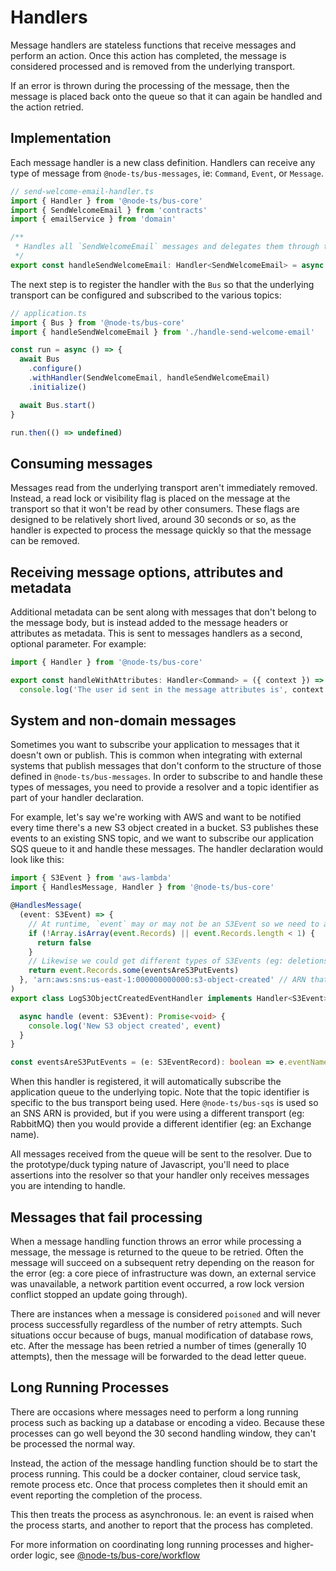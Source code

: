 # Handlers

Message handlers are stateless functions that receive messages and perform an action. Once this action has completed, the message is considered processed and is removed from the underlying transport.

If an error is thrown during the processing of the message, then the message is placed back onto the queue so that it can again be handled and the action retried.

## Implementation

Each message handler is a new class definition. Handlers can receive any type of message from `@node-ts/bus-messages`, ie: `Command`, `Event`, or `Message`. 

```typescript
// send-welcome-email-handler.ts
import { Handler } from '@node-ts/bus-core'
import { SendWelcomeEmail } from 'contracts'
import { emailService } from 'domain'

/**
 * Handles all `SendWelcomeEmail` messages and delegates them through to the emailService to send a welcome email
 */
export const handleSendWelcomeEmail: Handler<SendWelcomeEmail> = async ({ message }) => emailService.sendWelcomeEmail(message)
```

The next step is to register the handler with the `Bus` so that the underlying transport can be configured and subscribed to the various topics:

```typescript
// application.ts
import { Bus } from '@node-ts/bus-core'
import { handleSendWelcomeEmail } from './handle-send-welcome-email'

const run = async () => {
  await Bus
    .configure()
    .withHandler(SendWelcomeEmail, handleSendWelcomeEmail)
    .initialize()

  await Bus.start()
}

run.then(() => undefined)
```

## Consuming messages

Messages read from the underlying transport aren't immediately removed. Instead, a read lock or visibility flag is placed on the message at the transport so that it won't be read by other consumers. These flags are designed to be relatively short lived, around 30 seconds or so, as the handler is expected to process the message quickly so that the message can be removed. 

## Receiving message options, attributes and metadata

Additional metadata can be sent along with messages that don't belong to the message body, but is instead added to the message headers or attributes as metadata. This is sent to messages handlers as a second, optional parameter. For example:

```typescript
import { Handler } from '@node-ts/bus-core'

export const handleWithAttributes: Handler<Command> = ({ context }) =>
  console.log('The user id sent in the message attributes is', context.attributes.userId)
```

## System and non-domain messages

Sometimes you want to subscribe your application to messages that it doesn't own or publish. This is common when integrating with external systems that publish messages that don't conform to the structure of those defined in `@node-ts/bus-messages`. In order to subscribe to and handle these types of messages, you need to provide a resolver and a topic identifier as part of your handler declaration.

For example, let's say we're working with AWS and want to be notified every time there's a new S3 object created in a bucket. S3 publishes these events to an existing SNS topic, and we want to subscribe our application SQS queue to it and handle these messages. The handler declaration would look like this:

```typescript
import { S3Event } from 'aws-lambda'
import { HandlesMessage, Handler } from '@node-ts/bus-core'

@HandlesMessage(
  (event: S3Event) => {
    // At runtime, `event` may or may not be an S3Event so we need to assert
    if (!Array.isArray(event.Records) || event.Records.length < 1) {
      return false
    }
    // Likewise we could get different types of S3Events (eg: deletions)
    return event.Records.some(eventsAreS3PutEvents)
  }, 'arn:aws:sns:us-east-1:000000000000:s3-object-created' // ARN that identifies the topic to subscribe to
)
export class LogS3ObjectCreatedEventHandler implements Handler<S3Event> {

  async handle (event: S3Event): Promise<void> { 
    console.log('New S3 object created', event)
  }
}

const eventsAreS3PutEvents = (e: S3EventRecord): boolean => e.eventName === 'ObjectCreated:Put'
```

When this handler is registered, it will automatically subscribe the application queue to the underlying topic. Note that the topic identifier is specific to the bus transport being used. Here `@node-ts/bus-sqs` is used so an SNS ARN is provided, but if you were using a different transport (eg: RabbitMQ) then you would provide a different identifier (eg: an Exchange name).

All messages received from the queue will be sent to the resolver. Due to the prototype/duck typing nature of Javascript, you'll need to place assertions into the resolver so that your handler only receives messages you are intending to handle.

## Messages that fail processing

When a message handling function throws an error while processing a message, the message is returned to the queue to be retried. Often the message will succeed on a subsequent retry depending on the reason for the error (eg: a core piece of infrastructure was down, an external service was unavailable, a network partition event occurred, a row lock version conflict stopped an update going through).

There are instances when a message is considered `poisoned` and will never process successfully regardless of the number of retry attempts. Such situations occur because of bugs, manual modification of database rows, etc. After the message has been retried a number of times (generally 10 attempts), then the message will be forwarded to the dead letter queue. 

## Long Running Processes

There are occasions where messages need to perform a long running process such as backing up a database or encoding a video. Because these processes can go well beyond the 30 second handling window, they can't be processed the normal way.

Instead, the action of the message handling function should be to start the process running. This could be a docker container, cloud service task, remote process etc. Once that process completes then it should emit an event reporting the completion of the process. 

This then treats the process as asynchronous. Ie: an event is raised when the process starts, and another to report that the process has completed.

For more information on coordinating long running processes and higher-order logic, see [@node-ts/bus-core/workflow](/packages/bus-core/src/workflow)